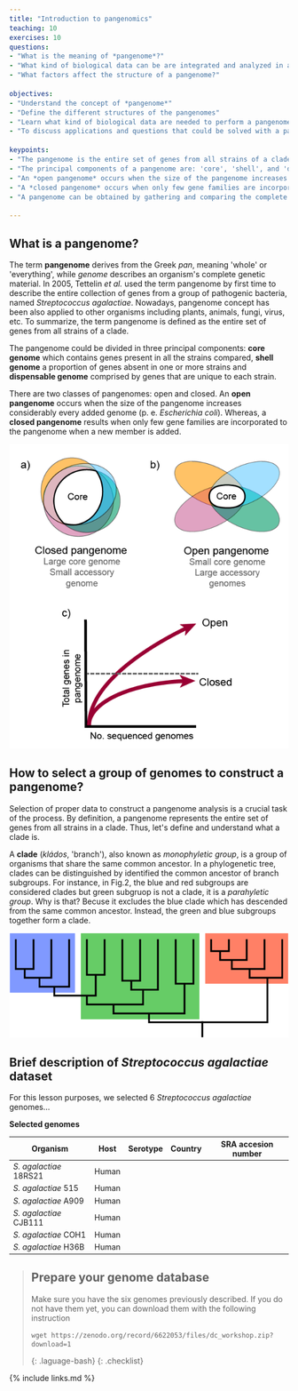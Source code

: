 ```yaml
---
title: "Introduction to pangenomics"
teaching: 10
exercises: 10
questions:
- "What is the meaning of *pangenome*?"
- "What kind of biological data can be are integrated and analyzed in a pangenome?"
- "What factors affect the structure of a pangenome?"

objectives:
- "Understand the concept of *pangenome*"
- "Define the different structures of the pangenomes"
- "Learn what kind of biological data are needed to perform a pangenome analysis"
- "To discuss applications and questions that could be solved with a pangenome analysis"

keypoints:
- "The pangenome is the entire set of genes from all strains of a clade."
- "The principal components of a pangenome are: 'core', 'shell', and 'dispensable'"
- "An *open pangenome* occurs when the size of the pangenome increases considerably every added genome"
- "A *closed pangenome* occurs when only few gene families are incorporated to the pangenome when a new member of the clade is added" 
- "A pangenome can be obtained by gathering and comparing the complete genome sequences of the members of a clade by using specialized bioinformatic tools"

---
```


## What is a pangenome?

The term **pangenome** derives from the Greek *pan*, meaning 'whole' or 'everything', while *genome* describes an organism's complete genetic material. In 2005, Tettelin *et al.* used the term pangenome by first time to describe the entire collection of genes from a group of pathogenic bacteria, named *Streptococcus agalactiae*. Nowadays, pangenome concept has been also applied to other organisms including plants, animals, fungi, virus, etc. To summarize, the term pangenome is defined as the entire set of genes from all strains of a clade.

The pangenome could be divided in three principal components: **core genome** which contains genes present in all the strains compared, **shell genome** a proportion of genes absent in one or more strains and **dispensable genome** comprised by genes that are unique to each strain. 

There are two classes of pangenomes: open and closed. An **open pangenome** occurs when the size of the pangenome increases considerably every added genome (p. e. *Escherichia coli*). Whereas, a **closed pangenome** results when only few gene families are incorporated to the pangenome when a new member is added.


![Figure 1. Characteristics of open and closed pangenomes](../fig/Characteristics_of_open_and_closed_pangenomes.png)



## How to select a group of genomes to construct a pangenome?

Selection of proper data to construct a pangenome analysis is a crucial task of the process. By definition, a pangenome represents the entire set of genes from all strains in a clade. Thus, let's define and understand what a clade is. 

A **clade** (*kládos*, 'branch'), also known as *monophyletic group*, is a group of organisms that share the same common ancestor. In a phylogenetic tree, clades can be distinguished by identified the common ancestor of branch subgroups. For instance, in Fig.2, the blue and red subgroups are considered clades but green subgruop is not a clade, it is a *parahyletic group*. Why is that? Becuse it excludes the blue clade which has descended from the same common ancestor. Instead, the green and blue subgroups together form a clade.



![Figure 2. Cladogram representation](../fig/Cladogram.png)


## Brief description of *Streptococcus agalactiae* dataset

For this lesson purposes, we selected 6 *Streptococcus agalactiae* genomes... 


**Selected genomes**


| Organism                | Host    | Serotype   | Country     | SRA accesion number |
|-------------------------|---------|------------|-------------|---------------------|
|*S. agalactiae*  18RS21  | Human   |            |             |                     |
|*S. agalactiae*  515     | Human   |            |             |                     |
|*S. agalactiae*  A909    | Human   |            |             |                     |
|*S. agalactiae*  CJB111  | Human   |            |             |                     |
|*S. agalactiae*  COH1    | Human   |            |             |                     |
|*S. agalactiae*  H36B    | Human   |            |             |                     |


> ## Prepare your genome database 
> Make sure you have the six genomes previously described. If you do not have them yet, you can download them with the following instruction
> 
> ~~~
> wget https://zenodo.org/record/6622053/files/dc_workshop.zip?download=1
> ~~~
> {: .laguage-bash}
{: .checklist}


{% include links.md %}

